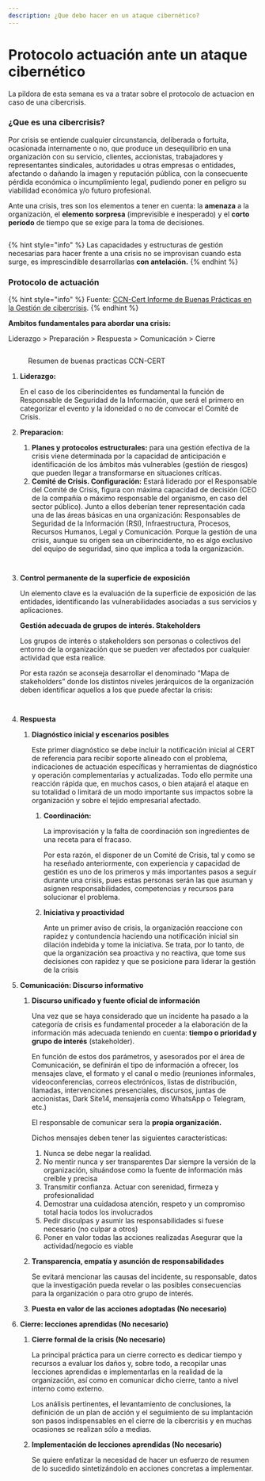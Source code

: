 ```yaml
---
description: ¿Que debo hacer en un ataque cibernético?
---
```


# Protocolo actuación ante un ataque cibernético

La pildora de esta semana es va a tratar sobre el protocolo de actuacion en caso de una cibercrisis.

### ¿Que es una cibercrisis?

Por crisis se entiende cualquier circunstancia, deliberada o fortuita, ocasionada internamente o no, que produce un desequilibrio en una organización con su servicio, clientes, accionistas, trabajadores y representantes sindicales, autoridades u otras empresas o entidades, afectando o dañando la imagen y reputación pública, con la consecuente pérdida económica o incumplimiento legal, pudiendo poner en peligro su viabilidad económica y/o futuro profesional.

Ante una crisis, tres son los elementos a tener en cuenta: la **amenaza** a la organización, el **elemento sorpresa** (imprevisible e inesperado) y el **corto período** de tiempo que se exige para la toma de decisiones.

<figure><img src="../../../../.gitbook/assets/image (14).png" alt=""><figcaption></figcaption></figure>

{% hint style="info" %}
Las capacidades y estructuras de gestión necesarias para hacer frente a una crisis no se improvisan cuando esta surge, es imprescindible desarrollarlas **con antelación.**
{% endhint %}

### Protocolo de actuación

{% hint style="info" %}
Fuente: [CCN-Cert Informe de Buenas Prácticas en la Gestión de cibercrisis](https://www.ccn-cert.cni.es/seguridad-al-dia/novedades-ccn-cert/12408-nuevo-informe-de-buenas-practicas-bp-29-gestion-de-crisis-para-ciberincidentes-en-entidades-locales.html).
{% endhint %}

**Ambitos fundamentales para abordar una crisis:**&#x20;

Liderazgo > Preparación > Respuesta > Comunicación > Cierre

<figure><img src="../../../../.gitbook/assets/image (13) (1).png" alt=""><figcaption><p>Resumen de buenas practicas CCN-CERT</p></figcaption></figure>

1.  **Liderazgo:**&#x20;

    En el caso de los ciberincidentes es fundamental la función de Responsable de Seguridad de la Información, que será el primero en categorizar el evento y la idoneidad o no de convocar el Comité de Crisis.
2.  **Preparacion:**

    1. **Planes y protocolos estructurales:** para una gestión efectiva de la crisis viene determinada por la capacidad de anticipación e identificación de los ámbitos más vulnerables (gestión de riesgos) que pueden llegar a transformarse en situaciones críticas.
    2. **Comité de Crisis. Configuración:** Estará liderado por el Responsable del Comité de Crisis, figura con máxima capacidad de decisión (CEO de la compañía o máximo responsable del organismo, en caso del sector público). Junto a ellos deberían tener representación cada una de las áreas básicas en una organización: Responsables de Seguridad de la Información (RSI), Infraestructura, Procesos, Recursos Humanos, Legal y Comunicación. Porque la gestión de una crisis, aunque su origen sea un ciberincidente, no es algo exclusivo del equipo de seguridad, sino que implica a toda la organización.



    <figure><img src="../../../../.gitbook/assets/image (9) (1) (1).png" alt=""><figcaption></figcaption></figure>



    <figure><img src="../../../../.gitbook/assets/image (3) (1) (1) (1) (1).png" alt=""><figcaption></figcaption></figure>
3.  **Control permanente de la superficie de exposición**

    Un elemento clave es la evaluación de la superficie de exposición de las entidades, identificando las vulnerabilidades asociadas a sus servicios y aplicaciones.

    **Gestión adecuada de grupos de interés. Stakeholders**

    Los grupos de interés o stakeholders son personas o colectivos del entorno de la organización que se pueden ver afectados por cualquier actividad que esta realice.



    Por esta razón se aconseja desarrollar el denominado “Mapa de stakeholders” donde los distintos niveles jerárquicos de la organización deben identificar aquellos a los que puede afectar la crisis:



    <figure><img src="../../../../.gitbook/assets/image (12) (1).png" alt=""><figcaption></figcaption></figure>



    <figure><img src="../../../../.gitbook/assets/image (2) (1) (1) (1) (1) (1).png" alt=""><figcaption></figcaption></figure>
4. **Respuesta**
   1.  **Diagnóstico inicial y escenarios posibles**

       Este primer diagnóstico se debe incluir la notificación inicial al CERT de referencia para recibir soporte alineado con el problema, indicaciones de actuación específicas y herramientas de diagnóstico y operación complementarias y actualizadas. Todo ello permite una reacción rápida que, en muchos casos, o bien atajará el ataque en su totalidad o limitará de un modo importante sus impactos sobre la organización y sobre el tejido empresarial afectado.

       1.  **Coordinación:**

           La improvisación y la falta de coordinación son ingredientes de una receta para el fracaso.

           Por esta razón, el disponer de un Comité de Crisis, tal y como se ha reseñado anteriormente, con experiencia y capacidad de gestión es uno de los primeros y más importantes pasos a seguir durante una crisis, pues estas personas serán las que asuman y asignen responsabilidades, competencias y recursos para solucionar el problema.
       2.  **Iniciativa y proactividad**

           Ante un primer aviso de crisis, la organización reaccione con rapidez y contundencia haciendo una notificación inicial sin dilación indebida y tome la iniciativa. Se trata, por lo tanto, de que la organización sea proactiva y no reactiva, que tome sus decisiones con rapidez y que se posicione para liderar la gestión de la crisis
5. **Comunicación: Discurso informativo**
   1.  **Discurso unificado y fuente oficial de información**



       Una vez que se haya considerado que un incidente ha pasado a la categoría de crisis es fundamental proceder a la elaboración de la información más adecuada teniendo en cuenta: **tiempo o prioridad y grupo de interés** (stakeholder).



       En función de estos dos parámetros, y asesorados por el área de Comunicación, se definirán el tipo de información a ofrecer, los mensajes clave, el formato y el canal o medio (reuniones informales, videoconferencias, correos electrónicos, listas de distribución, llamadas, intervenciones presenciales, discursos, juntas de accionistas, Dark Site14, mensajería como WhatsApp o Telegram, etc.)



       El responsable de comunicar sera la **propia organización.**



       Dichos mensajes deben tener las siguientes características:

       1. Nunca se debe negar la realidad.&#x20;
       2. No mentir nunca y ser transparentes Dar siempre la versión de la organización, situándose como la fuente de información más creíble y precisa&#x20;
       3. Transmitir confianza. Actuar con serenidad, firmeza y profesionalidad&#x20;
       4. Demostrar una cuidadosa atención, respeto y un compromiso total hacia todos los involucrados&#x20;
       5. Pedir disculpas y asumir las responsabilidades si fuese necesario (no culpar a otros)
       6. Poner en valor todas las acciones realizadas Asegurar que la actividad/negocio es viable
   2.  **Transparencia, empatía y asunción de responsabilidades**

       Se evitará mencionar las causas del incidente, su responsable, datos que la investigación pueda revelar o las posibles consecuencias para la organización o para otro grupo de interés.
   3. **Puesta en valor de las acciones adoptadas (No necesario)**
6. **Cierre: lecciones aprendidas (No necesario)**
   1.  **Cierre formal de la crisis (No necesario)**

       La principal práctica para un cierre correcto es dedicar tiempo y recursos a evaluar los daños y, sobre todo, a recopilar unas lecciones aprendidas e implementarlas en la realidad de la organización, así como en comunicar dicho cierre, tanto a nivel interno como externo.

       Los análisis pertinentes, el levantamiento de conclusiones, la definición de un plan de acción y el seguimiento de su implantación son pasos indispensables en el cierre de la cibercrisis y en muchas ocasiones se realizan sólo a medias.
   2.  **Implementación de lecciones aprendidas (No necesario)**

       Se quiere enfatizar la necesidad de hacer un esfuerzo de resumen de lo sucedido sintetizándolo en acciones concretas a implementar.
